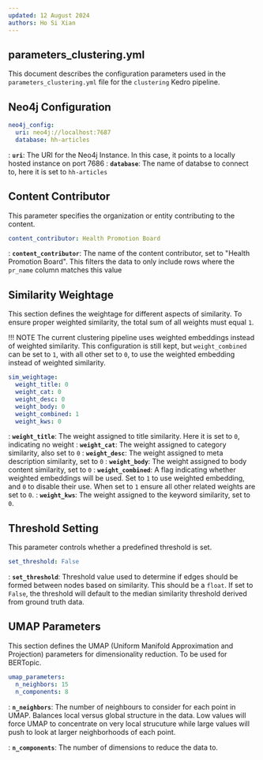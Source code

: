 ```yaml
---
updated: 12 August 2024
authors: Ho Si Xian
---
```


## parameters_clustering.yml

This document describes the configuration parameters used in the `parameters_clustering.yml` file for the `clustering` Kedro pipeline.

## Neo4j Configuration

```yaml
neo4j_config:
  uri: neo4j://localhost:7687
  database: hh-articles
```

: **`uri`**: The URI for the Neo4j Instance. In this case, it points to a locally hosted instance on port 7686
: **`database`**: The name of databse to connect to, here it is set to `hh-articles`

## Content Contributor

This parameter specifies the organization or entity contributing to the content.

```yaml
content_contributor: Health Promotion Board
```

: **`content_contributor`**: The name of the content contributor, set to "Health Promotion Board". This filters the data to only include rows where the `pr_name` column matches this value

## Similarity Weightage

This section defines the weightage for different aspects of similarity. To ensure proper weighted similarity, the total sum of all weights must equal `1`.

!!! NOTE
The current clustering pipeline uses weighted embeddings instead of weighted similarity. This configuration is still kept, but `weight_combined` can be set to `1`, with all other set to `0`, to use the weighted embedding instead of weighted similarity.

```yaml
sim_weightage:
  weight_title: 0
  weight_cat: 0
  weight_desc: 0
  weight_body: 0
  weight_combined: 1
  weight_kws: 0
```

: **`weight_title`**: The weight assigned to title similarity. Here it is set to `0`, indicating no weight
: **`weight_cat`**: The weight assigned to category similarity, also set to `0`
: **`weight_desc`**: The weight assigned to meta description similarity, set to `0`
: **`weight_body`**: The weight assigned to body content similarity, set to `0`
: **`weight_combined`**: A flag indicating whether weighted embeddings will be used. Set to `1` to use weighted embedding, and `0` to disable their use. When set to `1` ensure all other related weights are set to `0`.
: **`weight_kws`**: The weight assigned to the keyword similarity, set to `0`.

## Threshold Setting

This parameter controls whether a predefined threshold is set.

```yaml
set_threshold: False
```

: **`set_threshold`**: Threshold value used to determine if edges should be formed between nodes based on similarity. This should be a `float`. If set to `False`, the threshold will default to the median similarity threshold derived from ground truth data.

## UMAP Parameters

This section defines the UMAP (Uniform Manifold Approximation and Projection) parameters for dimensionality reduction. To be used for BERTopic.

```yaml
umap_parameters:
  n_neighbors: 15
  n_components: 8
```

: **`n_neighbors`**: The number of neighbours to consider for each point in UMAP. Balances local versus global structure in the data. Low values will force UMAP to concentrate on very local strucuture while large values will push to look at larger neighborhoods of each point.

: **`n_components`**: The number of dimensions to reduce the data to.
